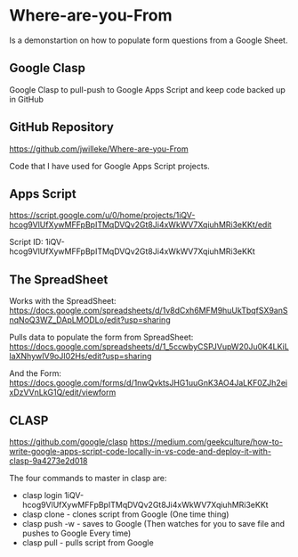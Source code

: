 # Where-are-you-From

Is a demonstartion on how to populate form questions from a Google Sheet.

## Google Clasp

Google Clasp to pull-push to Google Apps Script and keep code backed up in GitHub

## GitHub Repository

<https://github.com/jwilleke/Where-are-you-From>

Code that I have used for Google Apps Script projects.

## Apps Script

<https://script.google.com/u/0/home/projects/1iQV-hcog9VlUfXywMFFpBpITMqDVQv2Gt8Ji4xWkWV7XqiuhMRi3eKKt/edit>

Script ID: 1iQV-hcog9VlUfXywMFFpBpITMqDVQv2Gt8Ji4xWkWV7XqiuhMRi3eKKt

## The SpreadSheet

Works with the SpreadSheet: <https://docs.google.com/spreadsheets/d/1v8dCxh6MFM9huUkTbqfSX9anSnqNoQ3WZ_DApLMODLo/edit?usp=sharing>

Pulls data to populate the form from SpreadSheet: <https://docs.google.com/spreadsheets/d/1_5ccwbyCSPJVupW20Ju0K4LKiLlaXNhywIV9oJI02Hs/edit?usp=sharing>

And the Form: <https://docs.google.com/forms/d/1nwQvktsJHG1uuGnK3AO4JaLKF0ZJh2eixDzVVnLkG1Q/edit/viewform>

## CLASP

<https://github.com/google/clasp>
<https://medium.com/geekculture/how-to-write-google-apps-script-code-locally-in-vs-code-and-deploy-it-with-clasp-9a4273e2d018>

The four commands to master in clasp are:

- clasp login 1iQV-hcog9VlUfXywMFFpBpITMqDVQv2Gt8Ji4xWkWV7XqiuhMRi3eKKt
- clasp clone - clones script from Google (One time thing)
- clasp push -w - saves to Google (Then watches for you to save file and pushes to Google Every time)
- clasp pull - pulls script from Google